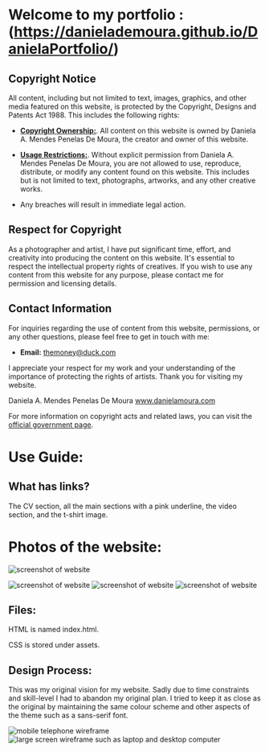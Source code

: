 # Welcome to my portfolio : (https://danielademoura.github.io/DanielaPortfolio/)

## Copyright Notice

All content, including but not limited to text, images, graphics, and other media featured on this website, is protected by the Copyright, Designs and Patents Act 1988. This includes the following rights:

- [**Copyright Ownership:**](https://www.gov.uk/government/publications/copyright-acts-and-related-laws). All content on this website is owned by Daniela A. Mendes Penelas De Moura, the creator and owner of this website.

- [**Usage Restrictions:**](https://www.gov.uk/government/publications/copyright-acts-and-related-laws). Without explicit permission from Daniela A. Mendes Penelas De Moura, you are not allowed to use, reproduce, distribute, or modify any content found on this website. This includes but is not limited to text, photographs, artworks, and any other creative works.

- Any breaches will result in immediate legal action.

## Respect for Copyright

As a photographer and artist, I have put significant time, effort, and creativity into producing the content on this website. It's essential to respect the intellectual property rights of creatives. If you wish to use any content from this website for any purpose, please contact me for permission and licensing details.

## Contact Information

For inquiries regarding the use of content from this website, permissions, or any other questions, please feel free to get in touch with me:

- **Email:** themoney@duck.com

I appreciate your respect for my work and your understanding of the importance of protecting the rights of artists. Thank you for visiting my website.

Daniela A. Mendes Penelas De Moura
www.danielamoura.com

For more information on copyright acts and related laws, you can visit the [official government page](https://www.gov.uk/government/publications/copyright-acts-and-related-laws).

# Use Guide:

## What has links?

The CV section, all the main sections with a pink underline, the video section, and the t-shirt image.

# Photos of the website:

![screenshot of website](readme_img/readimg5.png)

![screenshot of website](readme_img/readimg2.png) ![screenshot of website](readme_img/readimg3.png) ![screenshot of website](readme_img/readimg4.png)

## Files:

HTML is named index.html.

CSS is stored under assets.

## Design Process:

This was my original vision for my website. Sadly due to time constraints and skill-level I had to abandon my original plan. I tried to keep it as close as the original by maintaining the same colour scheme and other aspects of the theme such as a sans-serif font.

![mobile telephone wireframe](readme_img/wireframes1.png) ![large screen wireframe such as laptop and desktop computer](readme_img/wireframes2.png)